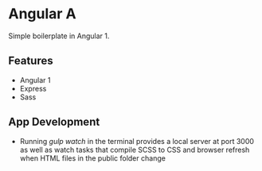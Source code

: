 # Angular A

Simple boilerplate in Angular 1.

## Features

* Angular 1
* Express
* Sass

## App Development

* Running *gulp watch* in the terminal provides a local server at port 3000 as well as watch tasks that compile SCSS to CSS and browser refresh when HTML files in the public folder change
